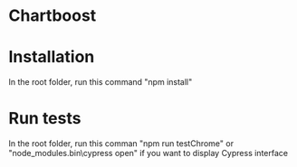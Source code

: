 # Chartboost
# Installation
In the root folder, run this command "npm install"
# Run tests
In the root folder, run this comman "npm run testChrome"
or "node_modules\.bin\cypress open" if you want to display Cypress interface
